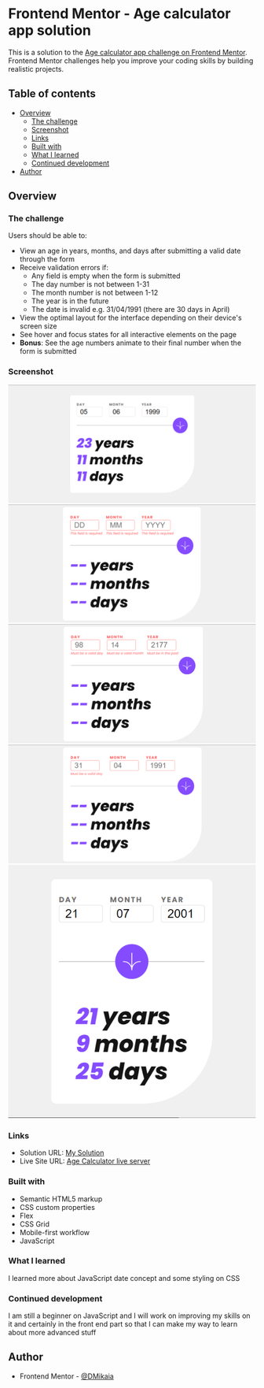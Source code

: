 # Frontend Mentor - Age calculator app solution

This is a solution to the [Age calculator app challenge on Frontend Mentor](https://www.frontendmentor.io/challenges/age-calculator-app-dF9DFFpj-Q). Frontend Mentor challenges help you improve your coding skills by building realistic projects.

## Table of contents

- [Overview](#overview)
  - [The challenge](#the-challenge)
  - [Screenshot](#screenshot)
  - [Links](#links)
  - [Built with](#built-with)
  - [What I learned](#what-i-learned)
  - [Continued development](#continued-development)
- [Author](#author)

## Overview

### The challenge

Users should be able to:

- View an age in years, months, and days after submitting a valid date through the form
- Receive validation errors if:
  - Any field is empty when the form is submitted
  - The day number is not between 1-31
  - The month number is not between 1-12
  - The year is in the future
  - The date is invalid e.g. 31/04/1991 (there are 30 days in April)
- View the optimal layout for the interface depending on their device's screen size
- See hover and focus states for all interactive elements on the page
- **Bonus**: See the age numbers animate to their final number when the form is submitted

### Screenshot

![Desktop Preview](screenshot/Desktop-preview.png)
![Desktop Error Empty](screenshot/Desktop-error-empty.png)
![Desktop Error Invalid](screenshot/Desktop-error-invalid.png)
![Desktop Error Whole Form](screenshot/Desktop-error-whole-form.png)
![Mobile Design](screenshot/Mobile-design.png)

### Links

- Solution URL: [My Solution](https://github.com/DMikaia/Age-calculator)
- Live Site URL: [Age Calculator live server](https://dm-age-calculator.netlify.app/)

### Built with

- Semantic HTML5 markup
- CSS custom properties
- Flex
- CSS Grid
- Mobile-first workflow
- JavaScript

### What I learned

I learned more about JavaScript date concept and some styling on CSS

### Continued development

I am still a beginner on JavaScript and I will work on improving my skills on it and certainly in the front end part so that I can make my way to learn about more advanced stuff

## Author

- Frontend Mentor - [@DMikaia](https://www.frontendmentor.io/profile/yourusername)
